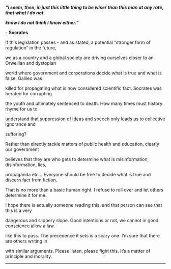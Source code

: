 **_“I seem, then, in just this little thing to be wiser than this man at any rate, that what I do not_**

**_know I do not think I know either.”_**

**-** **Socrates**

If this legislation passes - and as stated, a potential “stronger form of regulation” in the future,

we as a country and a global society are driving ourselves closer to an Orwellian and dystopian

world where government and corporations decide what is true and what is false. Galileo was

killed for propagating what is now considered scientific fact. Socrates was berated for corrupting

the youth and ultimately sentenced to death. How many times must history rhyme for us to

understand that suppression of ideas and speech only leads us to collective ignorance and

suffering?

Rather than directly tackle matters of public health and education, clearly our government

believes that they are who gets to determine what is misinformation, disinformation, lies,

propaganda etc… Everyone should be free to decide what is true and discern fact from fiction.

That is no more than a basic human right. I refuse to roll over and let others determine it for me.

I hope there is actually someone reading this, and that person can see that this is a very

dangerous and slippery slope. Good intentions or not, we cannot in good conscience allow a law

like this to pass. The precedence it sets is a scary one. I’m sure that there are others writing in

with similar arguments. Please listen, please fight this. It’s a matter of principle and morality.


-----

